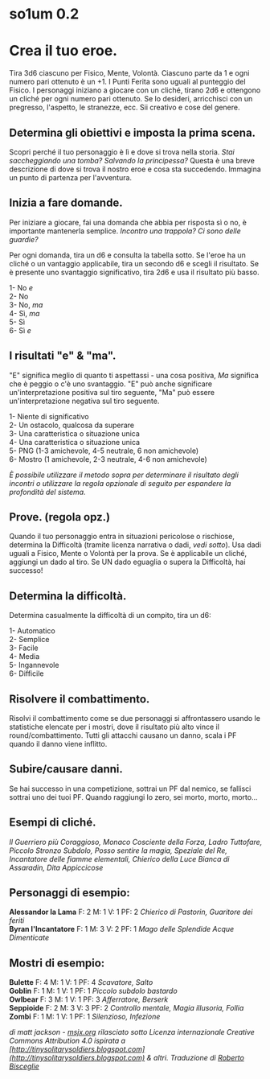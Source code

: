 # so1um 0.2

# Crea il tuo eroe.

Tira 3d6 ciascuno per Fisico, Mente, Volontà. Ciascuno parte da 1 e ogni numero pari ottenuto è un +1. I Punti Ferita sono uguali al punteggio del Fisico. I personaggi iniziano a giocare con un cliché, tirano 2d6 e ottengono un cliché per ogni numero pari ottenuto. Se lo desideri, arricchisci con un pregresso, l'aspetto, le stranezze, ecc. Sii creativo e cose del genere.

## Determina gli obiettivi e imposta la prima scena.

Scopri perché il tuo personaggio è lì e dove si trova nella storia. *Stai saccheggiando una tomba? Salvando la principessa?* Questa è una breve descrizione di dove si trova il nostro eroe e cosa sta succedendo. Immagina un punto di partenza per l'avventura.

## Inizia a fare domande.

Per iniziare a giocare, fai una domanda che abbia per risposta sì o no, è importante mantenerla semplice. *Incontro una trappola? Ci sono delle guardie?*

Per ogni domanda, tira un d6 e consulta la tabella sotto. Se l'eroe ha un cliché o un vantaggio applicabile, tira un secondo d6 e scegli il risultato. Se è presente uno svantaggio significativo, tira 2d6 e usa il risultato più basso.

1- No *e*  
2- No  
3- No, *ma*  
4- Sì, *ma*  
5- Sì  
6- Sì *e*  

## I risultati "e" & "ma".

"E" significa meglio di quanto ti aspettassi - una cosa positiva, *Ma* significa che è peggio o c'è uno svantaggio. "E" può anche significare un'interpretazione positiva sul tiro seguente, "Ma" può essere un'interpretazione negativa sul tiro seguente.

1- Niente di significativo  
2- Un ostacolo, qualcosa da superare  
3- Una caratteristica o situazione unica  
4- Una caratteristica o situazione unica  
5- PNG (1-3 amichevole, 4-5 neutrale, 6 non amichevole)  
6- Mostro (1 amichevole, 2-3 neutrale, 4-6 non amichevole)  

*È possibile utilizzare il metodo sopra per determinare il risultato degli incontri o utilizzare la regola opzionale di seguito per espandere la profondità del sistema.*

## Prove. (regola opz.)

Quando il tuo personaggio entra in situazioni pericolose o rischiose, determina la Difficoltà (tramite licenza narrativa o dadi, *vedi sotto*). Usa dadi uguali a Fisico, Mente o Volontà per la prova. Se è applicabile un cliché, aggiungi un dado al tiro. Se UN dado eguaglia o supera la Difficoltà, hai successo!

## Determina la difficoltà.

Determina casualmente la difficoltà di un compito, tira un d6:

1- Automatico  
2- Semplice  
3- Facile  
4- Media  
5- Ingannevole  
6- Difficile  

## Risolvere il combattimento.

Risolvi il combattimento come se due personaggi si affrontassero usando le statistiche elencate per i mostri, dove il risultato più alto vince il round/combattimento. Tutti gli attacchi causano un danno, scala i PF quando il danno viene inflitto.

## Subire/causare danni.

Se hai successo in una competizione, sottrai un PF dal nemico, se fallisci sottrai uno dei tuoi PF. Quando raggiungi lo zero, sei morto, morto, morto...

## Esempi di cliché.

*Il Guerriero più Coraggioso, Monaco Cosciente della Forza, Ladro Tuttofare, Piccolo Stronzo Subdolo, Posso sentire la magia, Speziale del Re, Incantatore delle fiamme elementali, Chierico della Luce Bianca di Assaradin, Dita Appiccicose*

## Personaggi di esempio:

**Alessandor la Lama** F: 2 M: 1 V: 1 PF: 2 *Chierico di Pastorin, Guaritore dei feriti*  
**Byran l'Incantatore** F: 1 M: 3 V: 2 PF: 1 *Mago delle Splendide Acque Dimenticate*  

## Mostri di esempio:
**Bulette** F: 4 M: 1 V: 1 PF: 4 *Scavatore, Salto*  
**Goblin** F: 1 M: 1 V: 1 PF: 1 *Piccolo subdolo bastardo*  
**Owlbear** F: 3 M: 1 V: 1 PF: 3 *Afferratore, Berserk*  
**Seppioide** F: 2 M: 3 V: 3 PF: 2 *Controllo mentale, Magia illusoria, Follia*  
**Zombi** F: 1 M: 1 V: 1 PF: 1 *Silenzioso, Infezione*  

*di matt jackson - [msjx.org](http://msjx.org) rilasciato sotto Licenza internazionale Creative Commons Attribution 4.0 ispirata a [http://tinysolitarysoldiers.blogspot.com](http://tinysolitarysoldiers.blogspot.com) & altri. Traduzione di [Roberto Bisceglie](https://zeruhur.space)*